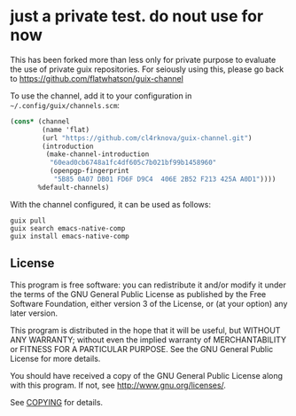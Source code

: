 # just a private test. do nout use for now
This has been forked more than less only for private purpose to evaluate the use of private guix repositories. For seiously using this, please go back to https://github.com/flatwhatson/guix-channel


To use the channel, add it to your configuration in
`~/.config/guix/channels.scm`:

``` scheme
(cons* (channel
        (name 'flat)
        (url "https://github.com/cl4rknova/guix-channel.git")
        (introduction
         (make-channel-introduction
          "60ead0cb6748a1fc4df605c7b021bf99b1458960"
          (openpgp-fingerprint
           "5B85 0A07 DB01 FD6F D9C4  406E 2B52 F213 425A A0D1"))))
       %default-channels)
```

With the channel configured, it can be used as follows:


``` shell
guix pull
guix search emacs-native-comp
guix install emacs-native-comp
```

## License

This program is free software: you can redistribute it and/or modify it under
the terms of the GNU General Public License as published by the Free Software
Foundation, either version 3 of the License, or (at your option) any later
version.

This program is distributed in the hope that it will be useful, but WITHOUT ANY
WARRANTY; without even the implied warranty of MERCHANTABILITY or FITNESS FOR A
PARTICULAR PURPOSE.  See the GNU General Public License for more details.

You should have received a copy of the GNU General Public License along with
this program.  If not, see <http://www.gnu.org/licenses/>.

See [COPYING](COPYING) for details.

[guix]: https://guix.gnu.org/
[guix-channel]: https://guix.gnu.org/manual/en/html_node/Channels.html
[gccemacs]: https://www.emacswiki.org/emacs/GccEmacs
[masm11-pgtk]: https://github.com/masm11/emacs/tree/pgtk
[flatwhatson-pgtk]: https://github.com/flatwhatson/emacs/tree/pgtk-nativecomp
